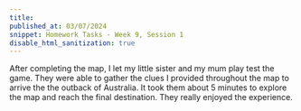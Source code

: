```yaml
---
title: 
published_at: 03/07/2024
snippet: Homework Tasks - Week 9, Session 1
disable_html_sanitization: true
---
```


After completing the map, I let my little sister and my mum play test the game. They were able to gather the clues I provided throughout the map to arrive the the outback of Australia. It took them about 5 minutes to explore the map and reach the final destination. They really enjoyed the experience.